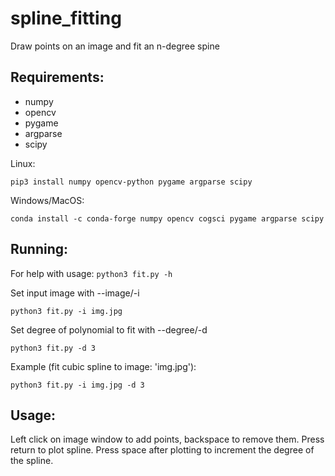 # spline_fitting
Draw points on an image and fit an n-degree spine

## Requirements:
- numpy
- opencv
- pygame
- argparse
- scipy

Linux:
```
pip3 install numpy opencv-python pygame argparse scipy
```
Windows/MacOS:
```
conda install -c conda-forge numpy opencv cogsci pygame argparse scipy
```

## Running:
For help with usage:
```python3 fit.py -h```

Set input image with --image/-i
```
python3 fit.py -i img.jpg
```

Set degree of polynomial to fit with --degree/-d
```
python3 fit.py -d 3
```

Example (fit cubic spline to image: 'img.jpg'):
```
python3 fit.py -i img.jpg -d 3
```

## Usage:
Left click on image window to add points, backspace to remove them.
Press return to plot spline.
Press space after plotting to increment the degree of the spline.

